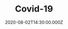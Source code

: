 ---
title: "Covid-19"
image: "https://i.imgur.com/W9HUNXG.png"
date: "2020-08-02T14:30:00.000Z"
video:
  type: "vimeo"
  id: 444063896
speaker:
  name: "Bart Wilkins"
  permalink: "bart-wilkins"
series: "hot-topics"
---